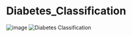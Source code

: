 # Diabetes_Classification
![image](https://user-images.githubusercontent.com/67843457/138601896-32ef5844-e3ae-4e71-b311-acea6d148b56.png)
![Diabetes Classification](https://user-images.githubusercontent.com/67843457/138601921-59a45839-eb0f-4532-906b-c5ce119f81c8.png)
